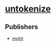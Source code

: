# [untokenize](https://pypi.org/project/untokenize)



## Publishers
- [myint](https://pypi.org/user/myint)

